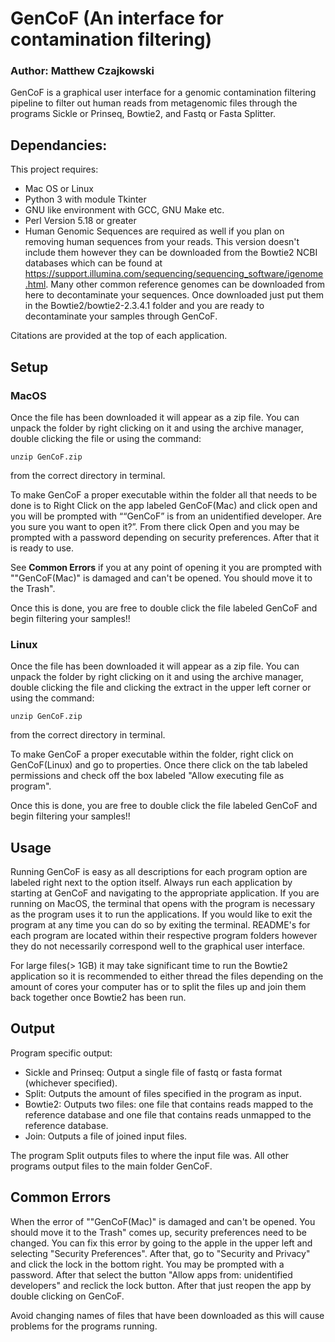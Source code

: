 # GenCoF (An interface for contamination filtering)
### Author: Matthew Czajkowski

GenCoF is a graphical user interface for a genomic contamination filtering pipeline to filter out human reads from metagenomic files through the programs Sickle or Prinseq, Bowtie2, and Fastq or Fasta Splitter.

## Dependancies:
This project requires:
* Mac OS or Linux
* Python 3 with module Tkinter
* GNU like environment with GCC, GNU Make etc.
* Perl Version 5.18 or greater
* Human Genomic Sequences are required as well if you plan on removing human sequences from your reads. This version doesn't include them however they can be downloaded from the Bowtie2 NCBI databases which can be found at https://support.illumina.com/sequencing/sequencing_software/igenome.html. Many other common reference genomes can be downloaded from here to decontaminate your sequences.  Once downloaded just put them in the Bowtie2/bowtie2-2.3.4.1 folder and you are ready to decontaminate your samples through GenCoF.

Citations are provided at the top of each application.

## Setup

### MacOS
Once the file has been downloaded it will appear as a zip file.  You can unpack the folder by right clicking on it and using the archive manager, double clicking the file or using the command:

    unzip GenCoF.zip

from the correct directory in terminal.

To make GenCoF a proper executable within the folder all that needs to be done is to Right Click on the app labeled GenCoF(Mac) and click open and you will be prompted with ““GenCoF” is from an unidentified developer. Are you sure you want to open it?”.
From there click Open and you may be prompted with a password depending on security preferences.  After that it is ready to use.

See **Common Errors** if you at any point of opening it you are prompted with ""GenCoF(Mac)" is damaged and can't be opened. You should move it to the Trash".

Once this is done, you are free to double click the file labeled GenCoF and begin filtering your samples!!

### Linux
Once the file has been downloaded it will appear as a zip file.  You can unpack the folder by right clicking on it and using the archive manager, double clicking the file and clicking the extract in the upper left corner or using the command:

    unzip GenCoF.zip

from the correct directory in terminal.

To make GenCoF a proper executable within the folder, right click on GenCoF(Linux) and go to properties. Once there click on the tab labeled permissions and check off the box labeled "Allow executing file as program".

Once this is done, you are free to double click the file labeled GenCoF and begin filtering your samples!!


## Usage

Running GenCoF is easy as all descriptions for each program option are labeled right next to the option itself. 
Always run each application by starting at GenCoF and navigating to the appropriate application. If you are running on MacOS, the terminal that opens with the program is necessary as the program uses it to run the applications. If you would like to exit the program at any time you can do so by exiting the terminal. README's for each program are located within their respective program folders however they do not necessarily correspond well to the graphical user interface.

For large files(> 1GB) it may take significant time to run the Bowtie2 application so it is recommended to either thread the files depending on the amount of cores your computer has or to split the files up and join them back together once Bowtie2 has been run.

## Output

Program specific output:
* Sickle and Prinseq: Output a single file of fastq or fasta format (whichever specified).
* Split: Outputs the amount of files specified in the program as input.
* Bowtie2: Outputs two files: one file that contains reads mapped to the reference database and one file that contains reads unmapped to the reference database.
* Join: Outputs a file of joined input files.

The program Split outputs files to where the input file was. All other programs output files to the main folder GenCoF. 

## Common Errors

When the error of ""GenCoF(Mac)" is damaged and can't be opened. You should move it to the Trash" comes up, security preferences need to be changed. You can fix this error by going to the apple in the upper left and selecting "Security Preferences". After that, go to "Security and Privacy" and click the lock in the bottom right. You may be prompted with a password. After that select the button "Allow apps from: unidentified developers" and reclick the lock button. After that just reopen the app by double clicking on GenCoF.

Avoid changing names of files that have been downloaded as this will cause problems for the programs running.
